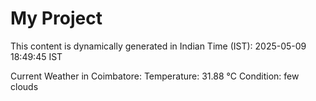 # My Project

This content is dynamically generated in Indian Time (IST): 2025-05-09 18:49:45 IST


Current Weather in Coimbatore:
Temperature: 31.88 °C
Condition: few clouds
